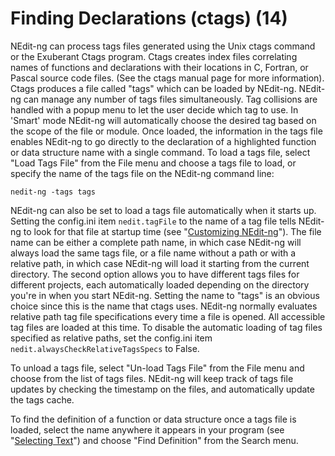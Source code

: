 # Finding Declarations (ctags) (14)

NEdit-ng can process tags files generated using the Unix ctags command
or the Exuberant Ctags program. Ctags creates index files correlating
names of functions and declarations with their locations in C, Fortran,
or Pascal source code files. (See the ctags manual page for more
information). Ctags produces a file called "tags" which can be loaded by
NEdit-ng. NEdit-ng can manage any number of tags files simultaneously.
Tag collisions are handled with a popup menu to let the user decide
which tag to use. In 'Smart' mode NEdit-ng will automatically choose the
desired tag based on the scope of the file or module. Once loaded, the
information in the tags file enables NEdit-ng to go directly to the
declaration of a highlighted function or data structure name with a
single command. To load a tags file, select "Load Tags File" from the
File menu and choose a tags file to load, or specify the name of the
tags file on the NEdit-ng command line:

    nedit-ng -tags tags

NEdit-ng can also be set to load a tags file automatically when it
starts up. Setting the config.ini item `nedit.tagFile` to the name of a
tag file tells NEdit-ng to look for that file at startup time (see
"[Customizing NEdit-ng](28.md)"). The file name can be either a complete
path name, in which case NEdit-ng will always load the same tags file,
or a file name without a path or with a relative path, in which case
NEdit-ng will load it starting from the current directory. The second
option allows you to have different tags files for different projects,
each automatically loaded depending on the directory you're in when you
start NEdit-ng. Setting the name to "tags" is an obvious choice since
this is the name that ctags uses. NEdit-ng normally evaluates relative
path tag file specifications every time a file is opened. All accessible
tag files are loaded at this time. To disable the automatic loading of
tag files specified as relative paths, set the config.ini item
`nedit.alwaysCheckRelativeTagsSpecs` to False.

To unload a tags file, select "Un-load Tags File" from the File menu and
choose from the list of tags files. NEdit-ng will keep track of tags
file updates by checking the timestamp on the files, and automatically
update the tags cache.

To find the definition of a function or data structure once a tags file
is loaded, select the name anywhere it appears in your program (see
"[Selecting Text](02.md)") and choose "Find Definition" from the
Search menu.
